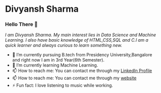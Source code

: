 # Divyansh Sharma

### Hello There 👋
*I am Divyansh Sharma. My main interest lies in Data Science and Machine Learning. I also have basic knowledge of HTML,CSS,SQL and C.I am a quick learner and always curious    to learn something new.*
*  🔭 I’m currently pursuing B.tech from Presidency University,Bangalore and right now I am in 3rd Year(6th Semester).
* 🌱 I’m currently learning Machine Learning.
* 📫 How to reach me: You can contact me through my [LinkedIn Profile](https://www.linkedin.com/in/divyansh-sharma-bb53771a4/) 
*  📫 How to reach me: You can contact me through my  [website](https://flowcv.me/divyansh-sharma1)
*  ⚡ Fun fact: I love listening to music while working.
<!--
**divyanshsharma11/divyanshsharma11** is a ✨ _special_ ✨ repository because its `README.md` (this file) appears on your GitHub profile.

Here are some ideas to get you started:

- 🔭 I’m currently working on ...
- 🌱 I’m currently learning ...
- 👯 I’m looking to collaborate on ...
- 🤔 I’m looking for help with ...
- 💬 Ask me about ...
- 📫 How to reach me: ...
- 😄 Pronouns: ...
- ⚡ Fun fact: ...
-->
